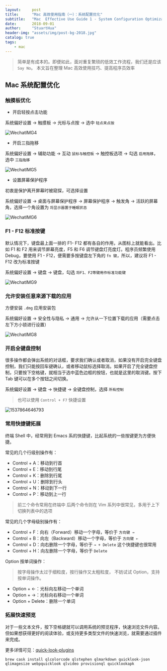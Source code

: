 ```yaml
---
layout:     post
title:      "Mac 高效使用指南（一）：系统配置优化"
subtitle:   "Mac  Effective Use Guide 1 - System Configuration Optimization"
date:       2018-09-01
author:     "StuartHua"
header-img: "assets/img/post-bg-2018.jpg"
catalog: true
tags:
    - mac
---
```


> 简单是有成本的。即便如此，面对重复繁琐的低效工作流程，我们还是应该 `Say No`。
> 本文旨在整理 Mac 高效使用技巧、提高程序员效率

## Mac 系统配置优化

### 触摸板优化

* 开启轻按点击功能

系统偏好设置 -> 触摸板 -> 光标与点按 -> 选中 `轻点来点按`

![WechatIMG4](/assets/img/media/WechatIMG4.png)

* 开启三指拖移

系统偏好设置 -> 辅助功能 -> 互动 `鼠标与触控板` -> 触控板选项 -> 勾选 `启用拖移`，选中 `三指拖移`

![WechatIMG5](/assets/img/media/WechatIMG5-1.png)

* 设置屏幕保护程序

初衷是保护离开屏幕时被窥探，可选择设置

系统偏好设置 -> 桌面与屏幕保护程序 -> 屏幕保护程序 -> 触发角 -> 活跃的屏幕角，选择一个角设置为 `将显示器置于睡眠状态`

![WechatIMG6](/assets/img/media/WechatIMG6.png)

### F1 - F12 标准按键

默认情况下，键盘最上面一排的 F1- F12 都有各自的作用，从图标上就能看出。比如 F1 和 F2 用来调节屏幕亮度，F5 和 F6 调节键盘灯亮度灯。程序员频繁使用 Debug，要使用 F1 - F12，便需要多按键盘左下角的 `fn 键`，所以，建议将 F1 - F12 改为标准按键

系统偏好设置 -> 键盘 -> 键盘，勾选 `将F1、F2等键用作标准功能键`

![WechatIMG9](/assets/img/media/WechatIMG9.png)

### 允许安装任意来源下载的应用

方便安装 `.dmg` 应用安装包

系统偏好设置 -> 安全性与隐私 -> 通用 -> 允许从一下位置下载的应用（需要点击左下方小锁进行设置）

![WechatIMG8](/assets/img/media/WechatIMG8.png)

### 开启全键盘控制

很多操作都会弹出系统的对话框，要求我们确认或者取消，如果没有开启完全键盘控制，我们只能按回车键确认，或者移动鼠标选择取消。如果开启了完全键盘控制，只要按下空格键，就相当于选中蓝色边框的按钮，也就是这里的取消键。按下 Tab 键可以在多个按钮之间切换。

系统偏好设置 -> 键盘 -> 快捷键 -> 全键盘控制，选择 `所有控制`

> 也可以使用 `Control + F7` 快捷设置

![1537864646793](/assets/img/media/1537864646793.jpg)

### 常用快捷键拓展

终端 Shell 中，经常用到 Emacs 系的快捷键，比起系统的一些按键更为方便快捷。

常见的几个行级别操作有：

* Control + A：移动到行首
* Control + E：移动到行尾
* Control + K：删除到行尾
* Control + U：删除到行头
* Control + N：移动到下一行
* Control + P：移动到上一行

> 前三个命令常用在终端中
> 后两个命令则在 Vim 系列中很常见，多用于上下切换列表中的选项

常见的几个字母级别操作有：

* Control + F：向右（Forward）移动一个字母，等价于 `方向键 →`
* Control + B：向左（Backward）移动一个字母，等价于 `方向键 ←`
* Control + D：向右删除一个字母，等价于 `→ + Delete` 这个快捷键也很常用
* Control + H：向左删除一个字母，等价于 `Delete`

Option 按单词操作：

> 按字母操作太过于细粒度，按行操作又太粗粒度， 不妨试试 Option，支持按单词操作。

* Option + ←：光标向左移动一个单词
* Option + →：光标向右移动一个单词
* Option + Delete：删除一个单词

### 拓展快速预览

对于一些文本文件，按下空格键就可以调用系统的预览程序，快速浏览文件内容。但如果想获得更好的阅读体验，或支持更多类型文件的快速浏览，就需要通过插件来完成。

更多详情可见：[quick-look-plugins](https://github.com/sindresorhus/quick-look-plugins)

```
brew cask install qlcolorcode qlstephen qlmarkdown quicklook-json qlimagesize webpquicklook qlvideo provisionql quicklookapk
```

